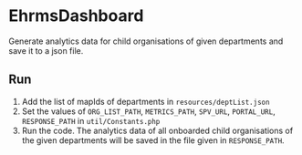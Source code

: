 # EhrmsDashboard

Generate analytics data for child organisations of given departments and save it to a json file.

## Run
1. Add the list of mapIds of departments in `resources/deptList.json`
2. Set the values of `ORG_LIST_PATH`, `METRICS_PATH`, `SPV_URL`, `PORTAL_URL`, `RESPONSE_PATH` in `util/Constants.php`
3. Run the code. The analytics data of all onboarded child organisations of the given departments will be saved in the file given in `RESPONSE_PATH`.

